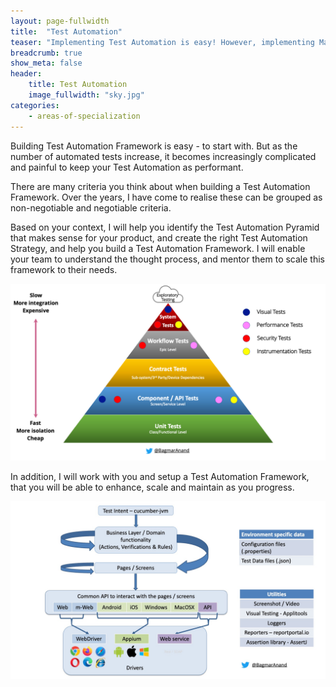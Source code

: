 ```yaml
---
layout: page-fullwidth
title:  "Test Automation"
teaser: "Implementing Test Automation is easy! However, implementing Maintainable, Scalable and Efficient Test Automation needs a lot of effort!"
breadcrumb: true
show_meta: false
header:
    title: Test Automation
    image_fullwidth: "sky.jpg"
categories:
    - areas-of-specialization
---
```


Building Test Automation Framework is easy - to start with. But as the number of automated tests increase, it becomes increasingly complicated and painful to keep your Test Automation as performant.

There are many criteria you think about when building a Test Automation Framework. Over the years, I have come to realise these can be grouped as non-negotiable and negotiable criteria.

Based on your context, I will help you identify the Test Automation Pyramid that makes sense for your product, and create the right Test Automation Strategy, and help you build a Test Automation Framework. I will enable your team to understand the thought process, and mentor them to scale this framework to their needs.

![Test Pyramid](/assets/img/TestPyramid.png)

In addition, I will work with you and setup a Test Automation Framework, that you will be able to enhance, scale and maintain as you progress.

![Test Automation Framework Architecture](/assets/img/e2e-FrameworkArchitecture.jpg)